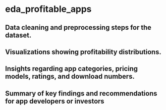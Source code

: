 # eda_profitable_apps

## Data cleaning and preprocessing steps for the dataset.

## Visualizations showing profitability distributions.

## Insights regarding app categories, pricing models, ratings, and download numbers.

## Summary of key findings and recommendations for app developers or investors
